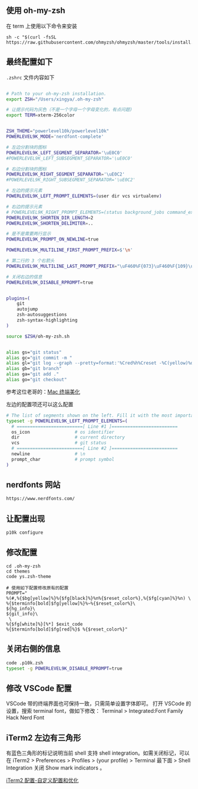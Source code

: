 ## 使用 oh-my-zsh

在 term 上使用以下命令来安装

```shell
sh -c "$(curl -fsSL https://raw.githubusercontent.com/ohmyzsh/ohmyzsh/master/tools/install.sh)"
```

## 最终配置如下

`.zshrc` 文件内容如下

```bash

# Path to your oh-my-zsh installation.
export ZSH="/Users/xingya/.oh-my-zsh"

# 让提示代码为灰色（不是一个字母一个字母变化的，有点问题)
export TERM=xterm-256color


ZSH_THEME="powerlevel10k/powerlevel10k"
POWERLEVEL9K_MODE='nerdfont-complete'

# 左边分割块的图标
POWERLEVEL9K_LEFT_SEGMENT_SEPARATOR='\uE0C0'
#POWERLEVEL9K_LEFT_SUBSEGMENT_SEPARATOR='\uE0C0'

# 右边分割块的图标
POWERLEVEL9K_RIGHT_SEGMENT_SEPARATOR='\uE0C2'
#POWERLEVEL9K_RIGHT_SUBSEGMENT_SEPARATOR='\uE0C2'

# 左边的提示元素
POWERLEVEL9K_LEFT_PROMPT_ELEMENTS=(user dir vcs virtualenv)

# 右边的提示元素
# POWERLEVEL9K_RIGHT_PROMPT_ELEMENTS=(status background_jobs command_execution_time ip)
POWERLEVEL9K_SHORTEN_DIR_LENGTH=2
POWERLEVEL9K_SHORTEN_DELIMITER=..

# 是不是需要两行显示
POWERLEVEL9K_PROMPT_ON_NEWLINE=true

POWERLEVEL9K_MULTILINE_FIRST_PROMPT_PREFIX=$'\n'

# 第二行的 3 个右箭头
POWERLEVEL9K_MULTILINE_LAST_PROMPT_PREFIX="\uF460%F{073}\uF460%F{109}\uF460%f "

# 关闭右边的信息
POWERLEVEL9K_DISABLE_RPROMPT=true


plugins=(
    git
    autojump
    zsh-autosuggestions
    zsh-syntax-highlighting
)

source $ZSH/oh-my-zsh.sh


alias gs="git status"
alias gc="git commit -m "
alias gl="git log --graph --pretty=format:'%Cred%h%Creset -%C(yellow)%d%Creset %s %Cgreen(%cr) %C(bold blue)<%an>%Creset' --abbrev-commit  "
alias gb="git branch"
alias ga="git add ."
alias go="git checkout"


```

参考这位老哥的：[Mac 终端美化](https://juejin.cn/post/6944998874138935327)

左边的配置项还可以这么配置

```bash
# The list of segments shown on the left. Fill it with the most important segments.
typeset -g POWERLEVEL9K_LEFT_PROMPT_ELEMENTS=(
  # =========================[ Line #1 ]=========================
  os_icon                 # os identifier
  dir                     # current directory
  vcs                     # git status
  # =========================[ Line #2 ]=========================
  newline                 # \n
  prompt_char             # prompt symbol
)
```

## nerdfonts 网站

```bash
https://www.nerdfonts.com/
```

## 让配置出现

`p10k configure`

## 修改配置

```shell
cd .oh-my-zsh
cd themes
code ys.zsh-theme

# 使用如下配置修改原有的配置
PROMPT="
%(#,%{$bg[yellow]%}%{$fg[black]%}%n%{$reset_color%},%{$fg[cyan]%}%n) \
%{$terminfo[bold]$fg[yellow]%}%~%{$reset_color%}\
${hg_info}\
${git_info}\
 \
%{$fg[white]%}[%*] $exit_code
%{$terminfo[bold]$fg[red]%}$ %{$reset_color%}"
```

## 关闭右侧的信息

```bash
code .p10k.zsh
typeset -g POWERLEVEL9K_DISABLE_RPROMPT=true
```

## 修改 VSCode 配置

VSCode 带的终端界面也可保持一致，只需简单设置字体即可。
打开 VSCode 的设置，搜索 terminal font，做如下修改：
Terminal > Integrated:Font Family
Hack Nerd Font

## iTerm2 左边有三角形

有蓝色三角形的标记说明当前 shell 支持 shell integration。如需关闭标记，可以在 iTerm2 > Preferences > Profiles > (your profile) > Terminal 最下面 > Shell Integration 关闭 Show mark indicators 。

[iTerm2 配置-自定义配置和优化](https://icloudnative.io/posts/customize-iterm2-1/)
